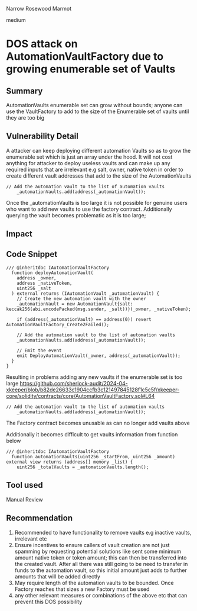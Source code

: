 Narrow Rosewood Marmot

medium

# DOS attack on AutomationVaultFactory due to growing enumerable set of Vaults

## Summary
AutomationVaults enumerable set can grow without bounds; anyone can use the VaultFactory to add to the size of the Enumerable set of vaults until they are too big 

## Vulnerability Detail
A attacker can keep deploying different automation Vaults so as to grow the enumerable set which is just an array under the hood. It will not cost anything for attacker to deploy useless vaults and can make up any required inputs that are irrelevant e.g salt, owner, native token in order to create different vault addresses that add to the size of the AutomationVaults 
```solidity 
// Add the automation vault to the list of automation vaults
    _automationVaults.add(address(_automationVault));
```
Once the _automationVaults is too large it is not possible for genuine users who want to add new vaults to use the factory contract. Additionally querying the vault becomes problematic as it is too large; 

## Impact

## Code Snippet
```solidity 
/// @inheritdoc IAutomationVaultFactory
  function deployAutomationVault(
    address _owner,
    address _nativeToken,
    uint256 _salt
  ) external returns (IAutomationVault _automationVault) {
    // Create the new automation vault with the owner
    _automationVault = new AutomationVault{salt: keccak256(abi.encodePacked(msg.sender, _salt))}(_owner, _nativeToken);

    if (address(_automationVault) == address(0)) revert AutomationVaultFactory_Create2Failed();

    // Add the automation vault to the list of automation vaults
    _automationVaults.add(address(_automationVault));

    // Emit the event
    emit DeployAutomationVault(_owner, address(_automationVault));
  }
}
```

Resulting in problems adding any new vaults if the enumerable set is too large 
https://github.com/sherlock-audit/2024-04-xkeeper/blob/b82de26633c1904ccfb3c121497845128f1c5c5f/xkeeper-core/solidity/contracts/core/AutomationVaultFactory.sol#L64 
```solidity 
// Add the automation vault to the list of automation vaults
    _automationVaults.add(address(_automationVault));
```
The Factory contract becomes unusable as can no longer add vaults above

Additionally it becomes difficult to get vaults information from function below
```
/// @inheritdoc IAutomationVaultFactory
  function automationVaults(uint256 _startFrom, uint256 _amount) external view returns (address[] memory _list) {
    uint256 _totalVaults = _automationVaults.length();

```

## Tool used
Manual Review

## Recommendation
1. Recommended to have functionality to remove vaults e.g inactive vaults, irrelevant etc
2. Ensure incentives to ensure callers of vault creation are not just spamming by requesting potential solutions like 
sent some minimum amount native token or token amount; this can then be transferred into the created vault. After all there was still going to be need to transfer in funds to the automation vault, so this initial amount just adds to further amounts that will be added directly 
3. May require length of the automation vaults to be bounded. Once Factory reaches that sizes a new Factory must be used
4. any other relevant measures or combinations of the above etc that can prevent this DOS possibility 